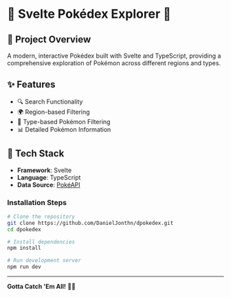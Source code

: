 # 🌟 Svelte Pokédex Explorer 🐾

## 📱 Project Overview

A modern, interactive Pokédex built with Svelte and TypeScript, providing a comprehensive exploration of Pokémon across different regions and types.

## ✨ Features

- 🔍 Search Functionality
- 🌍 Region-based Filtering
- 🎨 Type-based Pokémon Filtering
- 📊 Detailed Pokémon Information

## 🚀 Tech Stack

- **Framework**: Svelte
- **Language**: TypeScript
- **Data Source**: [PokéAPI](https://pokeapi.co/docs/v2)

### Installation Steps

```bash
# Clone the repository
git clone https://github.com/DanielJonthn/dpokedex.git
cd dpokedex

# Install dependencies
npm install

# Run development server
npm run dev
```

---

**Gotta Catch 'Em All!** 🐾🌟
